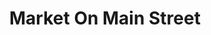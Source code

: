 ---
title: "Market On Main Street"
url: /salt-lake-city/market-on-main-street/
shop: Lebensmittel
---
